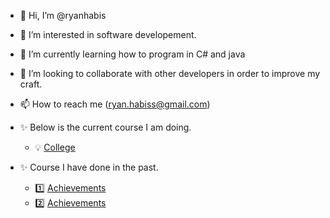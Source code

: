 - 👋 Hi, I’m @ryanhabis
- 👀 I’m interested in software developement.
- 🌱 I’m currently learning how to program in C# and java
- 💞️ I’m looking to collaborate with other developers in order to improve my craft.
- 📫 How to reach me (ryan.habiss@gmail.com)
- ✨ Below is the current course I am doing.
  - 💡 [College](https://www.dkit.ie/courses/school-of-informatics-and-creative-arts/computing-science-and-mathematics/bsc-in-computing.html)

- ✨  Course I have done in the past.
  - 1️⃣ [Achievements](https://qsearch.qqi.ie/WebPart/AwardDetails?awardCode=6M0691)
  - 2️⃣ [Achievements](https://qsearch.qqi.ie/WebPart/AwardDetails?awardCode=5M0529)
  
